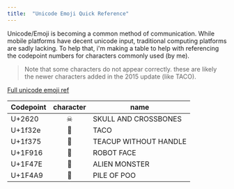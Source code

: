 ```yaml
---
title:  "Unicode Emoji Quick Reference"
---
```


Unicode/Emoji is becoming a common method of communication. While mobile
platforms have decent unicode input, traditional computing platforms are sadly
lacking. To help that, i'm making a table to help with referencing the
codepoint numbers for characters commonly used (by me).

> Note that some characters do not appear correctly. these are likely the newer
> characters added in the 2015 update (like TACO).

[Full unicode emoji ref](http://unicode.org/emoji/charts/full-emoji-list.html)

| Codepoint | character | name |
| --------- | :-------: | ---- |
| U+2620    | ☠         | SKULL AND CROSSBONES  |
| U+1f32e   | 🌮         | TACO                  |
| U+1f375   | 🍵         | TEACUP WITHOUT HANDLE |
| U+1F916   | 🤖         | ROBOT FACE            |
| U+1F47E   | 👾         | ALIEN MONSTER         |
| U+1F4A9   | 💩         | PILE OF POO           |


